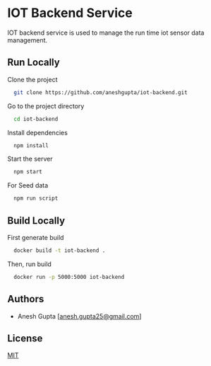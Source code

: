 # IOT Backend Service

IOT backend service is used to manage the run time iot sensor data management.


## Run Locally

Clone the project

```bash
  git clone https://github.com/aneshgupta/iot-backend.git
```

Go to the project directory

```bash
  cd iot-backend
```

Install dependencies

```bash
  npm install
```

Start the server

```bash
  npm start
```

For Seed data

```bash
  npm run script
```

## Build Locally
First generate build
```bash
  docker build -t iot-backend .
```

Then, run build
```bash
  docker run -p 5000:5000 iot-backend
```

## Authors

- Anesh Gupta [anesh.gupta25@gmail.com]


## License

[MIT](https://choosealicense.com/licenses/mit/)

